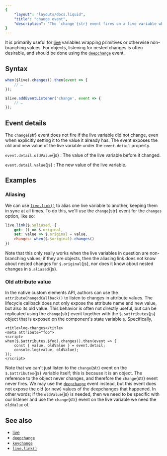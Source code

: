 ```yaml
---
{
	"layout": "layouts/docs.liquid",
	"title": "change event",
	"description": "The `change`{str} event fires on a live variable when its value changes."
}
---
```


It is primarily useful for [live](/docs/live/) variables wrapping primitives or otherwise non-branching values. For objects, listening for nested changes is often desirable, and should be done using the [`deepchange`](/docs/live/deepchange/) event.

## Syntax

```js
when($live).changes().then(event => {
	// …
});

$live.addEventListener('change', event => {
	// …
});
```

## Event details

The `change`{str} event does not fire if the live variable did not change, even when explicitly setting it to the value it already has. The event exposes the old and new value of the live variable under the `event.detail` property.

`event.detail.oldValue`{js}
: The value of the live variable before it changed.

`event.detail.value`{js}
: The new value of the live variable.

## Examples

### Aliasing

We can use [`live.link()`](/docs/live/link/) to alias one live variable to another, keeping them in sync at all times. To do this, we'll use the `change`{str} event for the `changes` option, like so:

```js
live.link($.$aliased, {
	get: () => $.original,
	set: value => $.original = value,
	changes: when($.$original).changes()
})
```

Note that this only really works when the live variables in question are non-branching values; if they are objects, then the aliasing link does not know about nested changes for `$.original`{js}, nor does it know about nested changes in `$.aliased`{js}.

### Old attribute value

In the native custom elements API, authors can use the `attributeChangedCallback()` to listen to changes in attribute values. The lifecycle callback does not only expose the attribute name and new value, but also its old value. This behavior is often not directly useful, but can be replicated using the `change`{str} event together with the `$.$attributes`{js} object that is exposed on the component's state variable [`$`](/docs/components/$/). Specifically,

```yz
<title>log-changes</title>
<meta attribute="foo">
<script>
when($.$attributes.$foo).changes().then(event => {
	const { value, oldValue } = event.detail;
	console.log(value, oldValue);
});
</script>
```

Note that we can't just listen to the `change`{str} event on the `$.$attributes`{js} variable itself; this is because it is an object. The reference to the object never changes, and therefore the `change`{str} event never fires. We may use the [`deepchange`](/docs/live/deepchange/) event instead, but this event does not expose the old (or new) values of the deepchanges that happened. In other words; if the `oldValue`{js} is needed, then we need to be specific with our listener and use the `change`{str} event on the live variable we need the `oldValue` of.

## See also

- [live](/docs/live/)
- [`deepchange`](/docs/live/deepchange/)
- [`keychange`](/docs/live/keychange/)
- [`live.link()`](/docs/live/link/)
